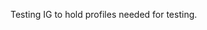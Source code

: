 <!-- index.md {% comment %}
*****************************************************************************************************************
*                                        WARNING: DO NOT EDIT THIS FILE                                         *
*                                                                                                               *
* This file is generated by SUSHI. Any edits you make to this file will be overwritten.                         *
*                                                                                                               *
* To change the contents of this file, edit the "indexPageContent" attribute in the tank sushi-config.yaml file *
* or provide your own index file in the input\pagecontent or input\pages folder.                                *
* See: https://build.fhir.org/ig/FHIR/ig-guidance/using-templates.html#root.input                               *
*****************************************************************************************************************
{% endcomment %} -->

Testing IG to hold profiles needed for testing.